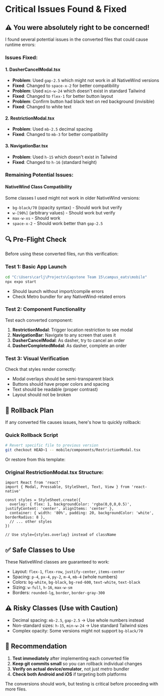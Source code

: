 # Critical Issues Found & Fixed

## ⚠️ You were absolutely right to be concerned!

I found several potential issues in the converted files that could cause runtime errors:

### Issues Fixed:

#### 1. **DasherCancelModal.tsx**
- **Problem**: Used `gap-2.5` which might not work in all NativeWind versions
- **Fixed**: Changed to `space-x-2` for better compatibility
- **Problem**: Used `min-w-24` which doesn't exist in standard Tailwind
- **Fixed**: Changed to `flex-1` for better button layout
- **Problem**: Confirm button had black text on red background (invisible)
- **Fixed**: Changed to white text

#### 2. **RestrictionModal.tsx**  
- **Problem**: Used `mb-2.5` decimal spacing
- **Fixed**: Changed to `mb-3` for better compatibility

#### 3. **NavigationBar.tsx**
- **Problem**: Used `h-15` which doesn't exist in Tailwind
- **Fixed**: Changed to `h-16` (standard height)

### Remaining Potential Issues:

#### NativeWind Class Compatibility
Some classes I used might not work in older NativeWind versions:
- `bg-black/70` (opacity syntax) - Should work but verify
- `w-[90%]` (arbitrary values) - Should work but verify  
- `max-w-xs` - Should work
- `space-x-2` - Should work better than `gap-2.5`

## 🔍 Pre-Flight Check

Before using these converted files, run this verification:

### Test 1: Basic App Launch
```bash
cd "C:\Users\carlj\Projects\Capstone Team 15\campus_eats\mobile"
npx expo start
```
- Should launch without import/compile errors
- Check Metro bundler for any NativeWind-related errors

### Test 2: Component Functionality
Test each converted component:

1. **RestrictionModal**: Trigger location restriction to see modal
2. **NavigationBar**: Navigate to any screen that uses it
3. **DasherCancelModal**: As dasher, try to cancel an order
4. **DasherCompletedModal**: As dasher, complete an order

### Test 3: Visual Verification
Check that styles render correctly:
- Modal overlays should be semi-transparent black
- Buttons should have proper colors and spacing
- Text should be readable (proper contrast)
- Layout should not be broken

## 🚨 Rollback Plan

If any converted file causes issues, here's how to quickly rollback:

### Quick Rollback Script
```bash
# Revert specific file to previous version
git checkout HEAD~1 -- mobile/components/RestrictionModal.tsx
```

Or restore from this template:

### Original RestrictionModal.tsx Structure:
```tsx
import React from 'react'
import { Modal, Pressable, StyleSheet, Text, View } from 'react-native'

const styles = StyleSheet.create({
  overlay: { flex: 1, backgroundColor: 'rgba(0,0,0,0.5)', justifyContent: 'center', alignItems: 'center' },
  container: { width: '80%', padding: 20, backgroundColor: 'white', borderRadius: 8 },
  // ... other styles
})

// Use style={styles.overlay} instead of className
```

## ✅ Safe Classes to Use

These NativeWind classes are guaranteed to work:
- Layout: `flex-1`, `flex-row`, `justify-center`, `items-center`
- Spacing: `p-4`, `px-4`, `py-2`, `m-4`, `mb-4` (whole numbers)
- Colors: `bg-white`, `bg-black`, `bg-red-600`, `text-white`, `text-black`
- Sizing: `w-full`, `h-16`, `max-w-sm`
- Borders: `rounded-lg`, `border`, `border-gray-300`

## ⚠️ Risky Classes (Use with Caution)

- Decimal spacing: `mb-2.5`, `gap-2.5` → Use whole numbers instead
- Non-standard sizes: `h-15`, `min-w-24` → Use standard Tailwind sizes
- Complex opacity: Some versions might not support `bg-black/70`

## 🎯 Recommendation

1. **Test immediately** after implementing each converted file
2. **Keep git commits small** so you can rollback individual changes  
3. **Verify on actual device/emulator**, not just metro bundler
4. **Check both Android and iOS** if targeting both platforms

The conversions should work, but testing is critical before proceeding with more files.